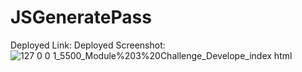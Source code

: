 ﻿# JSGeneratePass
 
 
 
 
Deployed Link: 
Deployed Screenshot: ![127 0 0 1_5500_Module%203%20Challenge_Develope_index html](https://user-images.githubusercontent.com/102053940/213316406-b80a4e09-4e0f-40a4-b93e-f9f552493394.png)
